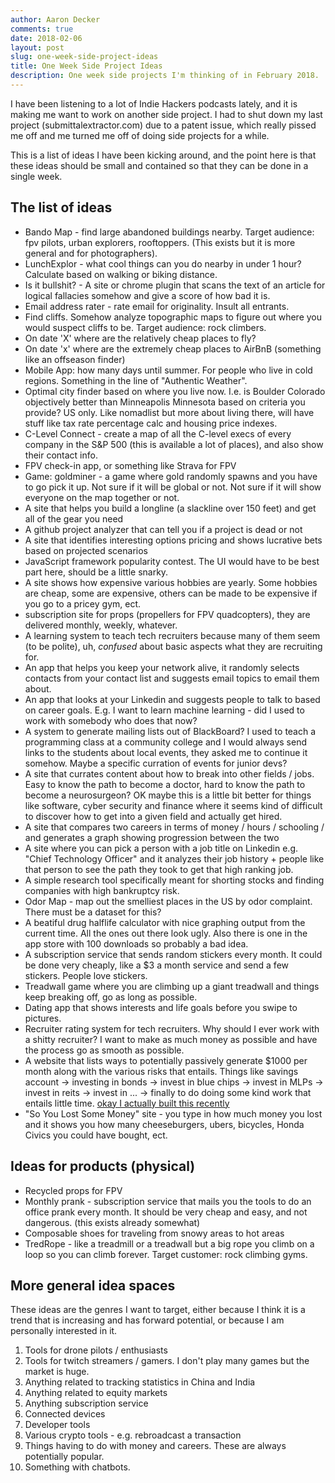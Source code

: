 ```yaml
---
author: Aaron Decker
comments: true
date: 2018-02-06
layout: post
slug: one-week-side-project-ideas
title: One Week Side Project Ideas
description: One week side projects I'm thinking of in February 2018.
---
```


I have been listening to a lot of Indie Hackers podcasts lately, and it is making
me want to work on another side project. I had to shut down my last project
(submittalextractor.com) due to a patent issue, which really pissed me off
and me turned me off of doing side projects for a while.

This is a list of ideas I have been kicking around, and the point here is that
these ideas should be small and contained so that they can be done in a single week.

## The list of ideas

 - Bando Map - find large abandoned buildings nearby. Target audience: fpv pilots, urban explorers, rooftoppers. (This exists but it is more general and for photographers).
 - LunchExplor - what cool things can you do nearby in under 1 hour? Calculate based on walking or biking distance.
 - Is it bullshit? - A site or chrome plugin that scans the text of an article for logical fallacies somehow and give a score of how bad it is.
 - Email address rater - rate email for originality. Insult all entrants.
 -  Find cliffs. Somehow analyze topographic maps to figure out where you would suspect cliffs to be. Target audience: rock climbers.
 - On date 'X' where are the relatively cheap places to fly?
 - On date 'x' where are the extremely cheap places to AirBnB (something like an offseason finder)
 - Mobile App: how many days until summer. For people who live in cold regions. Something in the line of "Authentic Weather".
 - Optimal city finder based on where you live now. I.e. is Boulder Colorado objectively better than Minneapolis Minnesota based on criteria you provide? US only. Like nomadlist but more about living there, will have stuff like tax rate percentage calc and housing price indexes.
 - C-Level Connect - create a map of all the C-level execs of every company in the S&P 500 (this is available a lot of places), and also show their contact info.
 - FPV check-in app, or something like Strava for FPV
 - Game: goldminer - a game where gold randomly spawns and you have to go pick it up. Not sure if it will be global or not. Not sure if it will show everyone on the map together or not.
 - A site that helps you build a longline (a slackline over 150 feet) and get all of the gear you need
 - A github project analyzer that can tell you if a project is dead or not
 - A site that identifies interesting options pricing and shows lucrative bets based on projected scenarios
 - JavaScript framework popularity contest. The UI would have to be best part here, should be a little snarky.
 - A site shows how expensive various hobbies are yearly. Some hobbies are cheap, some are expensive, others can be made to be expensive if you go to a pricey gym, ect.
 - subscription site for props (propellers for FPV quadcopters), they are delivered monthly, weekly, whatever.
 - A learning system to teach tech recruiters because many of them seem (to be polite), uh, _confused_ about basic aspects what they are recruiting for.
 - An app that helps you keep your network alive, it randomly selects contacts from your contact list and suggests email topics to email them about.
 - An app that looks at your Linkedin and suggests people to talk to based on career goals. E.g. I want to learn machine learning - did I used to work with somebody who does that now?
 - A system to generate mailing lists out of BlackBoard? I used to teach a programming class at a community college and I would always send links to the students about local events, they asked me to continue it somehow. Maybe a specific curration of events for junior devs?
 - A site that currates content about how to break into other fields / jobs. Easy to know the path to become a doctor, hard to know the path to become a neurosurgeon? OK maybe this is a little bit better for things like software, cyber security  and finance where it seems kind of difficult to discover how to get into a given field and actually get hired.
 - A site that compares two careers in terms of money / hours / schooling / and generates a graph showing progression between the two
 - A site where you can pick a person with a job title on Linkedin e.g. "Chief Technology Officer" and it analyzes their job history + people like that person to see the path they took to get that high ranking job.
 - A simple research tool specifically meant for shorting stocks and finding companies with high bankruptcy risk.
 - Odor Map - map out the smelliest places in the US by odor complaint. There must be a dataset for this?
 - A beatiful drug halflife calculator with nice graphing output from the current time. All the ones out there look ugly. Also there is one in the app store with 100 downloads so probably a bad idea.
 - A subscription service that sends random stickers every month. It could be done very cheaply, like a $3 a month service and send a few stickers. People love stickers.
 - Treadwall game where you are climbing up a giant treadwall and things keep breaking off, go as long as possible.
 - Dating app that shows interests and life goals before you swipe to pictures.
 - Recruiter rating system for tech recruiters. Why should I ever work with a shitty recruiter? I want to make as much money as possible and have the process go as smooth as possible.
 - A website that lists ways to potentially passively generate $1000 per month along with the various risks that entails. Things like savings account -> investing in bonds -> invest in blue chips -> invest in MLPs -> invest in reits -> invest in ... -> finally to do doing some kind work that entails little time. [okay I actually built this recently](http://www.1000monthly.club/)
 - "So You Lost Some Money" site - you type in how much money you lost and it shows you how many cheeseburgers, ubers, bicycles, Honda Civics you could have bought, ect.


## Ideas for products (physical)

 - Recycled props for FPV
 - Monthly prank - subscription service that mails you the tools to do an office prank every month. It should be very cheap and easy, and not dangerous. (this exists already somewhat)
 - Composable shoes for traveling from snowy areas to hot areas
 - TredRope - like a treadmill or a treadwall but a big rope you climb on a loop so you can climb forever. Target customer: rock climbing gyms.

## More general idea spaces

These ideas are the genres I want to target, either because I think it is a trend that
is increasing and has forward potential, or because I am personally interested in it.

1. Tools for drone pilots / enthusiasts
2. Tools for twitch streamers / gamers. I don't play many games but the market is huge.
3. Anything related to tracking statistics in China and India
4. Anything related to equity markets
5. Anything subscription service
6. Connected devices
7. Developer tools
8. Various crypto tools - e.g. rebroadcast a transaction
9. Things having to do with money and careers. These are always potentially popular.
10. Something with chatbots.
